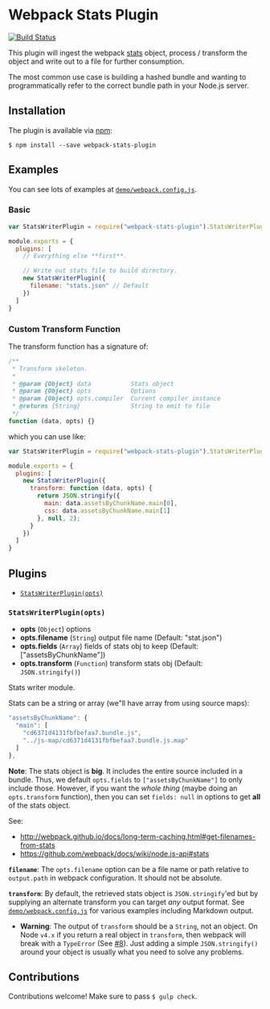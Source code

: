 Webpack Stats Plugin
====================

[![Build Status][trav_img]][trav_site]

This plugin will ingest the webpack
[stats](https://github.com/webpack/docs/wiki/node.js-api#stats) object,
process / transform the object and write out to a file for further consumption.

The most common use case is building a hashed bundle and wanting to
programmatically refer to the correct bundle path in your Node.js server.

## Installation

The plugin is available via [npm](https://www.npmjs.com/package/webpack-stats-plugin):

```
$ npm install --save webpack-stats-plugin
```

## Examples

You can see lots of examples at
[`demo/webpack.config.js`](demo/webpack.config.js).

### Basic

```js
var StatsWriterPlugin = require("webpack-stats-plugin").StatsWriterPlugin;

module.exports = {
  plugins: [
    // Everything else **first**.

    // Write out stats file to build directory.
    new StatsWriterPlugin({
      filename: "stats.json" // Default
    })
  ]
}
```

### Custom Transform Function

The transform function has a signature of:

```js
/**
 * Transform skeleton.
 *
 * @param {Object} data           Stats object
 * @param {Object} opts           Options
 * @param {Object} opts.compiler  Current compiler instance
 * @returns {String}              String to emit to file
 */
function (data, opts) {}
```

which you can use like:

```js
var StatsWriterPlugin = require("webpack-stats-plugin").StatsWriterPlugin;

module.exports = {
  plugins: [
    new StatsWriterPlugin({
      transform: function (data, opts) {
        return JSON.stringify({
          main: data.assetsByChunkName.main[0],
          css: data.assetsByChunkName.main[1]
        }, null, 2);
      }
    })
  ]
}
```

## Plugins

* [`StatsWriterPlugin(opts)`](#statswriterplugin-opts-)

### `StatsWriterPlugin(opts)`
* **opts** (`Object`) options
* **opts.filename** (`String`) output file name (Default: &quot;stat.json&quot;)
* **opts.fields** (`Array`) fields of stats obj to keep (Default: \[&quot;assetsByChunkName&quot;\])
* **opts.transform** (`Function`) transform stats obj (Default: `JSON.stringify()`)

Stats writer module.

Stats can be a string or array (we"ll have array from using source maps):

```js
"assetsByChunkName": {
  "main": [
    "cd6371d4131fbfbefaa7.bundle.js",
    "../js-map/cd6371d4131fbfbefaa7.bundle.js.map"
  ]
},
```

**Note**: The stats object is **big**. It includes the entire source included
in a bundle. Thus, we default `opts.fields` to `["assetsByChunkName"]` to
only include those. However, if you want the _whole thing_ (maybe doing an
`opts.transform` function), then you can set `fields: null` in options to
get **all** of the stats object.

See:
- http://webpack.github.io/docs/long-term-caching.html#get-filenames-from-stats
- https://github.com/webpack/docs/wiki/node.js-api#stats

**`filename`**: The `opts.filename` option can be a file name or path relative to
`output.path` in webpack configuration. It should not be absolute.

**`transform`**: By default, the retrieved stats object is `JSON.stringify`'ed
but by supplying an alternate transform you can target _any_ output format.
See [`demo/webpack.config.js`](demo/webpack.config.js) for various examples
including Markdown output.

- **Warning**: The output of `transform` should be a `String`, not an object.
  On Node `v4.x` if you return a real object in `transform`, then webpack
  will break with a `TypeError` (See [#8](https://github.com/FormidableLabs/webpack-stats-plugin/issues/8)). Just adding a simple
  `JSON.stringify()` around your object is usually what you need to solve
  any problems.

## Contributions

Contributions welcome! Make sure to pass `$ gulp check`.

[trav]: https://travis-ci.org/
[trav_img]: https://api.travis-ci.org/FormidableLabs/webpack-stats-plugin.svg
[trav_site]: https://travis-ci.org/FormidableLabs/webpack-stats-plugin
